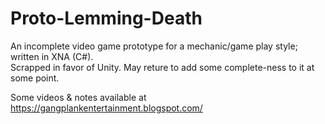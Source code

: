 Proto-Lemming-Death
===================

An incomplete video game prototype for a mechanic/game play style; written in XNA (C#).  
Scrapped in favor of Unity.  May reture to add some complete-ness to it at some point.


Some videos & notes available at https://gangplankentertainment.blogspot.com/

